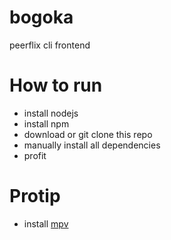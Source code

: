 # bogoka

peerflix cli frontend

# How to run

- install nodejs
- install npm
- download or git clone this repo
- manually install all dependencies
- profit

# Protip

- install [mpv](https://mpv.io/)
